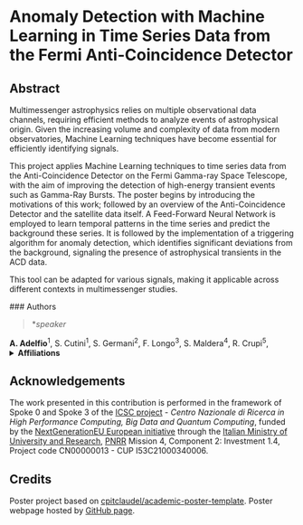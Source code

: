 # Anomaly Detection with Machine Learning in Time Series Data from the Fermi Anti-Coincidence Detector

<!--
in [*European AI for Fundamental Physics Conference 2024*](https://www.aanmelder.nl/eucaifcon24) (EuCAIFCon24)

[![](https://img.shields.io/badge/indico-event-black?style=flat&logoColor=white)](https://indico.nikhef.nl/event/4875)
[![](https://img.shields.io/badge/indico-contribution-c48e48?style=flat&logoColor=white)](https://indico.nikhef.nl/event/4875/contributions/20381)
[![](https://img.shields.io/badge/HTML-poster-E34F26?style=flat&logo=HTML5&logoColor=white)](https://lamarrsim.github.io/poster-eucaifcon24-lamarr/poster.html)
[![](https://img.shields.io/badge/PDF-poster-EC1C24?style=flat&logo=Adobe%20Acrobat%20Reader&logoColor=white)](https://indico.nikhef.nl/event/4875/contributions/20381/attachments/8148/11608/lamarr_poster_eucaifcon24.pdf)
[![](https://img.shields.io/badge/arXiv-2303.11428-B31B1B?style=flat&logoColor=white)](https://arxiv.org/abs/2303.11428)
[![](https://img.shields.io/badge/J%20Phys:%20Conf%20Ser-(1525)012097-236fb5?style=flat&logoColor=white)](https://dx.doi.org/10.1088/1742-6596/1525/1/012097)
[![](https://img.shields.io/badge/PoS-(CompTools2021)034-78a434?style=flat&logoColor=white)](https://pos.sissa.it/409/034)
-->

## Abstract

<p>
  Multimessenger astrophysics relies on multiple observational data channels, requiring efficient methods to analyze 
  events of astrophysical origin. Given the increasing volume and complexity of data from modern observatories, 
  Machine Learning techniques have become essential for efficiently identifying signals.
</p>
<p>
  This project applies Machine Learning techniques to time series data from the Anti-Coincidence Detector on 
  the Fermi Gamma-ray Space Telescope, with the aim of improving the detection of high-energy transient events such 
  as Gamma-Ray Bursts. The poster begins by introducing the motivations of this work; followed by an overview of the 
  Anti-Coincidence Detector and the satellite data itself. A Feed-Forward Neural Network is employed to learn temporal 
  patterns in the time series and predict the background these series. It is followed by the implementation of a 
  triggering algorithm for anomaly detection, which identifies significant deviations from the background, 
  signaling the presence of astrophysical transients in the ACD data.
</p>
<p>
  This tool can be adapted for various signals, making it applicable across different contexts in multimessenger studies.
</p>
### Authors

> *_speaker_

  <span class="medium">
    <a property="author"><strong>A. Adelfio</strong><sup>1</sup></a>,
    <a property="author">S. Cutini<sup>1</sup></a>,
    <a property="author">S. Germani<sup>2</sup></a>,
    <a property="author">F. Longo<sup>3</sup></a>,
    <a property="author">S. Maldera<sup>4</sup></a>,
    <a property="author">R. Crupi<sup>5</sup></a>,
  </span>

<details>
  <summary><b>Affiliations</b></summary>
  <span class="normal">
    <sup>1</sup><a property="sourceOrganization">INFN-Perugia</a>,
    <sup>2</sup><a property="sourceOrganization">University of Perugia</a>,
    <sup>3</sup><a property="sourceOrganization">INFN-Trieste</a>,
    <sup>4</sup><a property="sourceOrganization">INFN-Torino</a>,
    <sup>5</sup><a property="sourceOrganization">University of Udine</a>,
    {# <sup>a</sup><a property="sourceOrganization">Istituto Nazionale di Fisica Nucleare (INFN), CNAF, Italy</a> #}
  </span>
</details>

## Acknowledgements

The work presented in this contribution is performed in the framework of Spoke 0 and Spoke 3 of the [ICSC project](https://www.supercomputing-icsc.it/en) - _Centro Nazionale di Ricerca in High Performance Computing, Big Data and Quantum Computing_, funded by the [NextGenerationEU European initiative](https://next-generation-eu.europa.eu) through the [Italian Ministry of University and Research](https://www.mur.gov.it), [PNRR](https://www.italiadomani.gov.it) Mission 4, Component 2: Investment 1.4, Project code CN00000013 - CUP I53C21000340006.

## Credits

Poster project based on [cpitclaudel/academic-poster-template](https://github.com/cpitclaudel/academic-poster-template). Poster webpage hosted by [GitHub page](https://pages.github.com).
